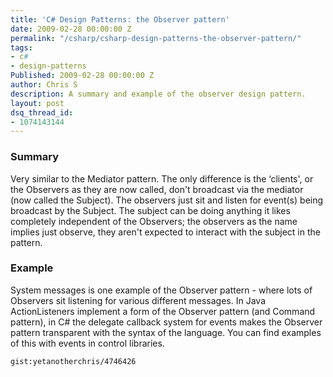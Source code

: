 ```yaml
---
title: 'C# Design Patterns: the Observer pattern'
date: 2009-02-28 00:00:00 Z
permalink: "/csharp/csharp-design-patterns-the-observer-pattern/"
tags:
- c#
- design-patterns
Published: 2009-02-28 00:00:00 Z
author: Chris S
description: A summary and example of the observer design pattern.
layout: post
dsq_thread_id:
- 1074143144
---
```


### Summary

Very similar to the Mediator pattern. The only difference is the &#8216;clients', or the Observers as they are now called, don't broadcast via the mediator (now called the Subject). The observers just sit and listen for event(s) being broadcast by the Subject. The subject can be doing anything it likes completely independent of the Observers; the observers as the name implies just observe, they aren't expected to interact with the subject in the pattern. 

<!--more-->

### Example

System messages is one example of the Observer pattern - where lots of Observers sit listening for various different messages. In Java ActionListeners implement a form of the Observer pattern (and Command pattern), in C# the delegate callback system for events makes the Observer pattern transparent with the syntax of the language. You can find examples of this with events in control libraries. 

`gist:yetanotherchris/4746426`